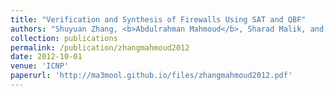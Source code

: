 ```yaml
---
title: "Verification and Synthesis of Firewalls Using SAT and QBF"
authors: "Shuyuan Zhang, <b>Abdulrahman Mahmoud</b>, Sharad Malik, and Sanjai Narain"
collection: publications
permalink: /publication/zhangmahmoud2012
date: 2012-10-01
venue: 'ICNP'
paperurl: 'http://ma3mool.github.io/files/zhangmahmoud2012.pdf'
---
```


